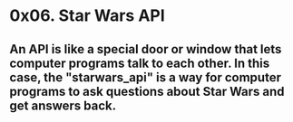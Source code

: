 # 0x06. Star Wars API

## An API is like a special door or window that lets computer programs talk to each other. In this case, the "starwars_api" is a way for computer programs to ask questions about Star Wars and get answers back.
